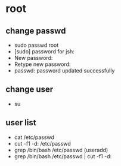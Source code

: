 # root

## change passwd

- sudo passwd root
- [sudo] password for jsh:
- New password:
- Retype new password:
- passwd: password updated successfully

## change user

- su

## user list

- cat /etc/passwd
- cut -f1 -d: /etc/passwd
- grep /bin/bash /etc/passwd (useradd)
- grep /bin/bash /etc/passwd | cut -f1 -d:
